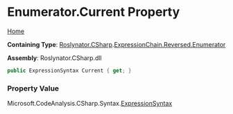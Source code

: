 <a name="_top"></a>

# Enumerator\.Current Property

[Home](../../../../../../README.md#_top)

**Containing Type**: [Roslynator.CSharp](../../../../README.md#_top)\.[ExpressionChain.Reversed.Enumerator](../README.md#_top)

**Assembly**: Roslynator\.CSharp\.dll

```csharp
public ExpressionSyntax Current { get; }
```

### Property Value

Microsoft\.CodeAnalysis\.CSharp\.Syntax\.[ExpressionSyntax](https://docs.microsoft.com/en-us/dotnet/api/microsoft.codeanalysis.csharp.syntax.expressionsyntax)

